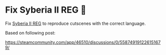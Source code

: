 # Fix Syberia II REG 💾

Fix [Syberia II REG](https://store.steampowered.com/app/46510/Syberia_II) to reproduce cutscenes with the correct language.

Based on following post:

https://steamcommunity.com/app/46510/discussions/0/558749191226151679/
